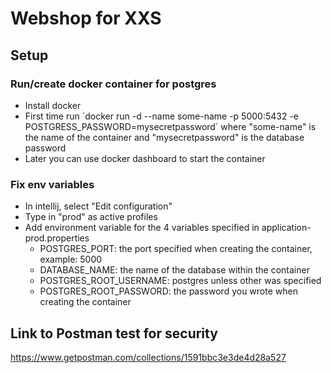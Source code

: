 # Webshop for XXS

## Setup

### Run/create docker container for postgres

- Install docker
- First time run ´docker run -d --name some-name -p 5000:5432 -e POSTGRESS_PASSWORD=mysecretpassword´ where "some-name" is the name of the container and "mysecretpassword" is the database password
- Later you can use docker dashboard to start the container

### Fix env variables

- In intellij, select "Edit configuration"
- Type in "prod" as active profiles
- Add environment variable for the 4 variables specified in application-prod.properties
  - POSTGRES_PORT: the port specified when creating the container, example: 5000
  - DATABASE_NAME: the name of the database within the container
  - POSTGRES_ROOT_USERNAME: postgres unless other was specified
  - POSTGRES_ROOT_PASSWORD: the password you wrote when creating the container

## Link to Postman test for security

https://www.getpostman.com/collections/1591bbc3e3de4d28a527
